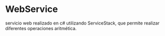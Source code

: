 # WebService
servicio web realizado en c# utilizando ServiceStack, que permite realizar diferentes operaciones aritmética.
